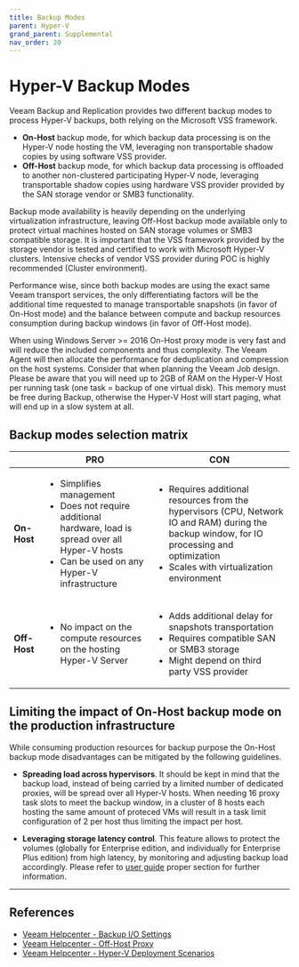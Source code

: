 ```yaml
---
title: Backup Modes
parent: Hyper-V
grand_parent: Supplemental
nav_order: 20
---
```


# Hyper-V Backup Modes

Veeam Backup and Replication provides two different backup modes to process Hyper-V backups, both relying on the Microsoft VSS framework.

- **On-Host** backup mode, for which backup data processing is on the Hyper-V node hosting the VM, leveraging non transportable shadow copies by using software VSS provider.
- **Off-Host** backup mode, for which backup data processing is offloaded to another non-clustered participating Hyper-V node, leveraging transportable shadow copies using hardware VSS provider provided by the SAN storage vendor or SMB3 functionality.

Backup mode availability is heavily depending on the underlying virtualization infrastructure, leaving Off-Host backup mode available only to protect virtual machines hosted on SAN storage volumes or SMB3 compatible storage. It is important that the VSS framework provided by the storage vendor is tested and certified to work with Microsoft Hyper-V clusters. Intensive checks of vendor VSS provider during POC is highly recommended (Cluster environment).

Performance wise, since both backup modes are using the exact same Veeam transport services, the only differentiating factors will be the additional time requested to manage transportable snapshots (in favor of On-Host mode) and the balance between compute and backup resources consumption during backup windows (in favor of Off-Host mode).

When using Windows Server >= 2016 On-Host proxy mode is very fast and will reduce the included components and thus complexity. The Veeam Agent will then allocate the performance for deduplication and compression on the host systems. Consider that when planning the Veeam Job design. Please be aware that you will need up to 2GB of RAM on the Hyper-V Host per running task (one task = backup of one virtual disk). This memory must be free during Backup, otherwise the Hyper-V Host will start paging, what will end up in a slow system at all.

## Backup modes selection matrix

|              | PRO                                                                                                                                                                           | CON                                                                                                                                                                                                        |
| ------------ | ----------------------------------------------------------------------------------------------------------------------------------------------------------------------------- | ---------------------------------------------------------------------------------------------------------------------------------------------------------------------------------------------------------- |
| **On-Host**  | <ul><li>Simplifies management</li><li>Does not require additional hardware, load is spread over all Hyper-V hosts</li><li>Can be used on any Hyper-V infrastructure</li></ul> | <ul><li>Requires additional resources from the hypervisors (CPU, Network IO and RAM) during the backup window, for IO processing and optimization</li><li>Scales with virtualization environment</li></ul> |
| **Off-Host** | <ul><li>No impact on the compute resources on the hosting Hyper-V Server</li></ul>                                                                                            | <ul><li>Adds additional delay for snapshots transportation</li><li>Requires compatible SAN or SMB3 storage</li><li>Might depend on third party VSS provider</li></ul>                                      |

## Limiting the impact of On-Host backup mode on the production infrastructure

While consuming production resources for backup purpose the On-Host backup mode disadvantages can be mitigated by the following guidelines.

- **Spreading load across hypervisors**. It should be kept in mind that the backup load, instead of being carried by a limited number of dedicated proxies, will be spread over all Hyper-V hosts. When needing 16 proxy task slots to meet the backup window, in a cluster of 8 hosts each hosting the same amount of proteced VMs will result in a task limit configuration of 2 per host thus limiting the impact per host.

- **Leveraging storage latency control**. This feature allows to protect the volumes (globally for Enterprise edition, and individually for Enterprise Plus edition) from high latency, by monitoring and adjusting backup load accordingly. Please refer to [user guide](https://helpcenter.veeam.com/docs/backup/hyperv/options_parallel_processing.html) proper section for further information.

---

## References
- [Veeam Helpcenter - Backup I/O Settings](https://helpcenter.veeam.com/docs/backup/hyperv/options_parallel_processing.html)
- [Veeam Helpcenter - Off-Host Proxy](https://helpcenter.veeam.com/docs/backup/hyperv/offhost_backup_proxy.html)
- [Veeam Helpcenter - Hyper-V Deployment Scenarios](https://helpcenter.veeam.com/docs/backup/hyperv/deployment_scenarios.html)
